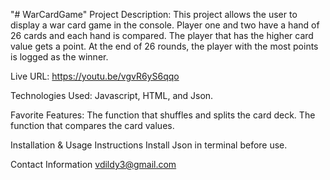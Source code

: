 "# WarCardGame" 
Project Description:
This project allows the user to display a war card game in the console. Player one and two have a hand of 26 cards and each hand is compared. The player that has the higher card value gets a point. At the end of 26 rounds, the player with the most points is logged as the winner.

Live URL:
https://youtu.be/vgvR6yS6qqo

Technologies Used:
Javascript, HTML, and Json.

Favorite Features:
The function that shuffles and splits the card deck.
The function that compares the card values.

Installation & Usage Instructions
Install Json in terminal before use.

Contact Information
vdildy3@gmail.com
 
 
